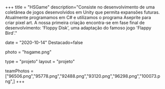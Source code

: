 +++
title = "HSGame"
description="Consiste no desenvolvimento de uma coletânea de jogos desenvolvidos em Unity que permita expansões futuras. Atualmente programamos em C# e utilizamos o programa Aseprite para criar pixel art. A nossa primeira criação encontra-se em fase final de desenvolvimento: 'Floppy Disk', uma adaptação do famoso jogo 'Flappy Bird'." 

date = "2020-10-14" 
Destacado=false 

photo = "hsgame.png" 

type = "projeto" 
layout = "projeto"

teamPhotos = ["96506.png","95778.png","92488.png","93120.png","96298.png","100073.png",] 
+++
